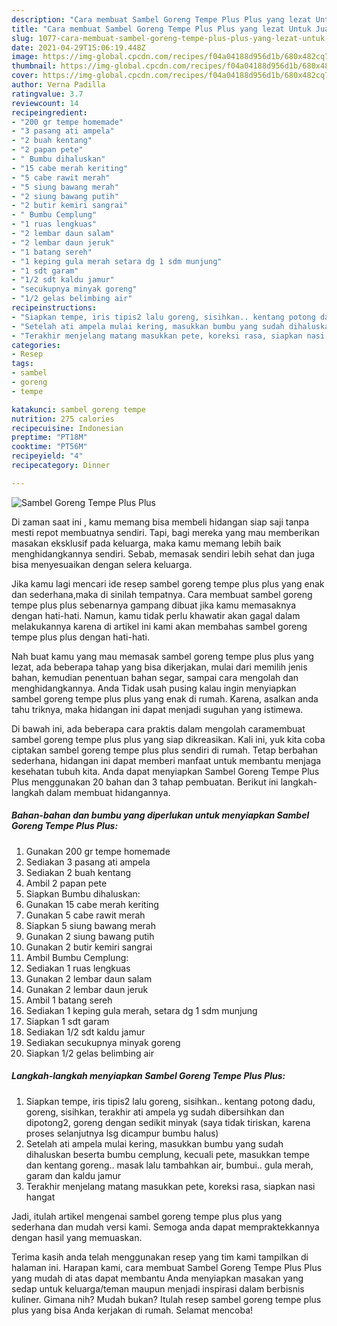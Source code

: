 ```yaml
---
description: "Cara membuat Sambel Goreng Tempe Plus Plus yang lezat Untuk Jualan"
title: "Cara membuat Sambel Goreng Tempe Plus Plus yang lezat Untuk Jualan"
slug: 1077-cara-membuat-sambel-goreng-tempe-plus-plus-yang-lezat-untuk-jualan
date: 2021-04-29T15:06:19.448Z
image: https://img-global.cpcdn.com/recipes/f04a04188d956d1b/680x482cq70/sambel-goreng-tempe-plus-plus-foto-resep-utama.jpg
thumbnail: https://img-global.cpcdn.com/recipes/f04a04188d956d1b/680x482cq70/sambel-goreng-tempe-plus-plus-foto-resep-utama.jpg
cover: https://img-global.cpcdn.com/recipes/f04a04188d956d1b/680x482cq70/sambel-goreng-tempe-plus-plus-foto-resep-utama.jpg
author: Verna Padilla
ratingvalue: 3.7
reviewcount: 14
recipeingredient:
- "200 gr tempe homemade"
- "3 pasang ati ampela"
- "2 buah kentang"
- "2 papan pete"
- " Bumbu dihaluskan"
- "15 cabe merah keriting"
- "5 cabe rawit merah"
- "5 siung bawang merah"
- "2 siung bawang putih"
- "2 butir kemiri sangrai"
- " Bumbu Cemplung"
- "1 ruas lengkuas"
- "2 lembar daun salam"
- "2 lembar daun jeruk"
- "1 batang sereh"
- "1 keping gula merah setara dg 1 sdm munjung"
- "1 sdt garam"
- "1/2 sdt kaldu jamur"
- "secukupnya minyak goreng"
- "1/2 gelas belimbing air"
recipeinstructions:
- "Siapkan tempe, iris tipis2 lalu goreng, sisihkan.. kentang potong dadu, goreng, sisihkan, terakhir ati ampela yg sudah dibersihkan dan dipotong2, goreng dengan sedikit minyak (saya tidak tiriskan, karena proses selanjutnya lsg dicampur bumbu halus)"
- "Setelah ati ampela mulai kering, masukkan bumbu yang sudah dihaluskan beserta bumbu cemplung, kecuali pete, masukkan tempe dan kentang goreng.. masak lalu tambahkan air, bumbui.. gula merah, garam dan kaldu jamur"
- "Terakhir menjelang matang masukkan pete, koreksi rasa, siapkan nasi hangat"
categories:
- Resep
tags:
- sambel
- goreng
- tempe

katakunci: sambel goreng tempe 
nutrition: 275 calories
recipecuisine: Indonesian
preptime: "PT18M"
cooktime: "PT56M"
recipeyield: "4"
recipecategory: Dinner

---
```



![Sambel Goreng Tempe Plus Plus](https://img-global.cpcdn.com/recipes/f04a04188d956d1b/680x482cq70/sambel-goreng-tempe-plus-plus-foto-resep-utama.jpg)

Di zaman  saat ini , kamu memang bisa membeli hidangan siap saji tanpa mesti repot membuatnya sendiri. Tapi, bagi mereka yang mau memberikan masakan eksklusif pada keluarga, maka kamu memang lebih baik menghidangkannya sendiri. Sebab, memasak sendiri lebih sehat dan juga bisa menyesuaikan dengan selera keluarga.

Jika kamu lagi mencari ide resep sambel goreng tempe plus plus yang enak dan sederhana,maka di sinilah tempatnya. Cara membuat sambel goreng tempe plus plus  sebenarnya gampang dibuat jika kamu memasaknya dengan hati-hati. Namun, kamu tidak perlu khawatir akan gagal dalam melakukannya 
karena di artikel ini kami akan membahas sambel goreng tempe plus plus dengan hati-hati.  



Nah buat kamu yang mau memasak sambel goreng tempe plus plus yang lezat, ada beberapa tahap yang bisa dikerjakan, mulai dari memilih jenis bahan, kemudian penentuan bahan segar, sampai cara mengolah dan menghidangkannya. Anda Tidak usah pusing kalau ingin menyiapkan sambel goreng tempe plus plus yang enak di rumah. Karena, asalkan anda  tahu triknya, maka hidangan ini dapat menjadi suguhan yang istimewa.

Di bawah ini, ada beberapa cara praktis  dalam mengolah caramembuat sambel goreng tempe plus plus yang siap dikreasikan. Kali ini, yuk kita coba ciptakan sambel goreng tempe plus plus sendiri di rumah. Tetap berbahan sederhana, hidangan ini dapat memberi manfaat untuk membantu menjaga kesehatan tubuh kita. Anda dapat menyiapkan Sambel Goreng Tempe Plus Plus menggunakan 20 bahan dan 3 tahap pembuatan. Berikut ini langkah-langkah dalam membuat hidangannya.

<!--inarticleads1-->

##### Bahan-bahan dan bumbu yang diperlukan untuk menyiapkan Sambel Goreng Tempe Plus Plus:

1. Gunakan 200 gr tempe homemade
1. Sediakan 3 pasang ati ampela
1. Sediakan 2 buah kentang
1. Ambil 2 papan pete
1. Siapkan  Bumbu dihaluskan:
1. Gunakan 15 cabe merah keriting
1. Gunakan 5 cabe rawit merah
1. Siapkan 5 siung bawang merah
1. Gunakan 2 siung bawang putih
1. Gunakan 2 butir kemiri sangrai
1. Ambil  Bumbu Cemplung:
1. Sediakan 1 ruas lengkuas
1. Gunakan 2 lembar daun salam
1. Gunakan 2 lembar daun jeruk
1. Ambil 1 batang sereh
1. Sediakan 1 keping gula merah, setara dg 1 sdm munjung
1. Siapkan 1 sdt garam
1. Sediakan 1/2 sdt kaldu jamur
1. Sediakan secukupnya minyak goreng
1. Siapkan 1/2 gelas belimbing air




<!--inarticleads2-->

##### Langkah-langkah menyiapkan Sambel Goreng Tempe Plus Plus:

1. Siapkan tempe, iris tipis2 lalu goreng, sisihkan.. kentang potong dadu, goreng, sisihkan, terakhir ati ampela yg sudah dibersihkan dan dipotong2, goreng dengan sedikit minyak (saya tidak tiriskan, karena proses selanjutnya lsg dicampur bumbu halus)
1. Setelah ati ampela mulai kering, masukkan bumbu yang sudah dihaluskan beserta bumbu cemplung, kecuali pete, masukkan tempe dan kentang goreng.. masak lalu tambahkan air, bumbui.. gula merah, garam dan kaldu jamur
1. Terakhir menjelang matang masukkan pete, koreksi rasa, siapkan nasi hangat




Jadi, itulah artikel mengenai  sambel goreng tempe plus plus  yang sederhana dan mudah versi kami. Semoga anda dapat mempraktekkannya dengan hasil yang memuaskan. 

Terima kasih anda telah menggunakan resep yang tim kami tampilkan di halaman ini. Harapan kami, cara membuat  Sambel Goreng Tempe Plus Plus yang mudah di atas dapat membantu Anda menyiapkan masakan yang sedap untuk keluarga/teman maupun menjadi inspirasi dalam berbisnis kuliner. Gimana nih? Mudah bukan? Itulah resep sambel goreng tempe plus plus yang bisa Anda kerjakan di rumah. Selamat mencoba!

